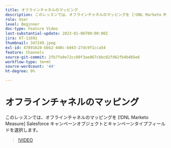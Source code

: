 ```yaml
---
title: オフラインチャネルのマッピング
description: このレッスンでは、オフラインチャネルのマッピングを [!DNL Marketo Measure] Salesforce キャンペーンオブジェクトとキャンペーンタイプフィールドを選択します。
role: User
level: Beginner
doc-type: Feature Video
last-substantial-update: 2023-01-06T00:00:00Z
jira: KT-11691
thumbnail: 347249.jpeg
exl-id: 47891628-bbb2-440c-b843-27dc9f1cca54
feature: Channels
source-git-commit: 2fb7fa9e72cc89f3ae867cbbc02fd62fb4b485e6
workflow-type: tm+mt
source-wordcount: '44'
ht-degree: 0%

---
```


# オフラインチャネルのマッピング

このレッスンでは、オフラインチャネルのマッピングを [!DNL Marketo Measure] Salesforce キャンペーンオブジェクトとキャンペーンタイプフィールドを選択します。

>[!VIDEO](https://video.tv.adobe.com/v/347249/?quality=12&learn=on)
